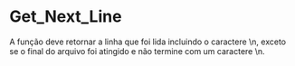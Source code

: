 # Get_Next_Line
A função deve retornar a linha que foi lida incluindo o caractere \n, exceto se o final do arquivo foi atingido e não termine com um caractere \n.
